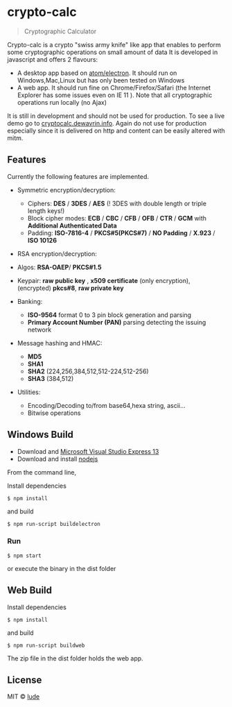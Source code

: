 # crypto-calc

> Cryptographic Calculator

Crypto-calc is a crypto "swiss army knife" like app that enables to perform some cryptographic operations on small amount of data
It is developed in javascript and offers 2 flavours: 
* A desktop app based on [atom/electron](https://github.com/atom/electron). It should run on Windows,Mac,Linux but has only been tested on Windows
* A web app. It should run fine on Chrome/Firefox/Safari (the Internet Explorer has some issues even on IE 11 ). Note that all cryptographic
operations run locally (no Ajax)

It is still in development and should not be used for production.
To see a live demo go to [cryptocalc.dewavrin.info](http://cryptocalc.dewavrin.info). Again do not use for production especially since
it is delivered on http and content can be easily altered with mitm.


## Features

Currently the following features are implemented.

* Symmetric encryption/decryption:
  * Ciphers: **DES** / **3DES** / **AES** (! 3DES with double length or triple length keys!)
  * Block cipher modes: **ECB** / **CBC** / **CFB** / **OFB** / **CTR** / **GCM** with **Additional Authenticated Data**
  * Padding: **ISO-7816-4** / **PKCS#5(PKCS#7)** / **NO Padding** / **X.923** / **ISO 10126**


* RSA encryption/decryption:
 * Algos: **RSA-OAEP**/ **PKCS#1.5**
 * Keypair: **raw public key** , **x509 certificate** (only encryption), (encrypted) **pkcs#8**, **raw private key** 


* Banking:
  * **ISO-9564** format 0 to 3 pin block generation and parsing
  * **Primary Account Number (PAN)** parsing detecting the issuing network


* Message hashing and HMAC:
  * **MD5**
  * **SHA1** 
  * **SHA2** (224,256,384,512,512-224,512-256)
  * **SHA3** (384,512)


* Utilities: 
  * Encoding/Decoding to/from base64,hexa string, ascii...<br/>
  * Bitwise operations



## Windows Build

* Download and [Microsoft Visual Studio Express 13](https://www.visualstudio.com/en-us/products/visual-studio-express-vs.aspx)
* Download and install [nodejs](https://nodejs.org/download/)

From the command line,

Install dependencies

```
$ npm install
```
and build

```
$ npm run-script buildelectron
```
### Run

```
$ npm start
```
or execute the binary in the dist folder


## Web Build
Install dependencies

```
$ npm install
```
and build

```
$ npm run-script buildweb
```
The zip file in the dist folder holds the web app.

## License
MIT © [lude](http://github.com/lucdew/crypto-calc)
